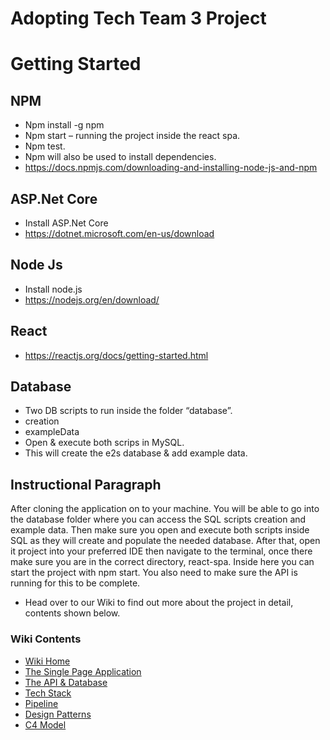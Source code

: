 # Adopting Tech Team 3 Project
# Getting Started
## NPM
* 	Npm install -g npm
*	Npm start – running the project inside the react spa. 
*   Npm test.
*   Npm will also be used to install dependencies. 
*	https://docs.npmjs.com/downloading-and-installing-node-js-and-npm
## ASP.Net Core
*   Install ASP.Net Core
*   https://dotnet.microsoft.com/en-us/download  
## Node Js
*   Install node.js
*   https://nodejs.org/en/download/ 
## React
*   https://reactjs.org/docs/getting-started.html 
## Database
*   Two DB scripts to run inside the folder “database”.
*	creation
*	exampleData
*	Open & execute both scrips in MySQL. 
*	This will create the e2s database & add example data.
## Instructional Paragraph
After cloning the application on to your machine. You will be able to go into the database folder where you can access the SQL scripts creation and example data. Then make sure you open and execute both scripts inside SQL as they will create and populate the needed database. After that, open it project into your preferred IDE then navigate to the terminal, once there make sure you are in the correct directory, react-spa. Inside here you can start the project with npm start. You also need to make sure the API is running for this to be complete. 

* Head over to our Wiki to find out more about the project in detail, contents shown below.
### Wiki Contents
* [Wiki Home](https://git.cardiff.ac.uk/c1950117/adopting-tech-team-3/-/wikis/home)
* [The Single Page Application](https://git.cardiff.ac.uk/c1950117/adopting-tech-team-3/-/wikis/The-Single-Page-Application)
* [The API & Database](https://git.cardiff.ac.uk/c1950117/adopting-tech-team-3/-/wikis/The-API-and-Database)
* [Tech Stack](https://git.cardiff.ac.uk/c1950117/adopting-tech-team-3/-/wikis/Tech-stack)
* [Pipeline](https://git.cardiff.ac.uk/c1950117/adopting-tech-team-3/-/wikis/Pipeline)
* [Design Patterns](https://git.cardiff.ac.uk/c1950117/adopting-tech-team-3/-/wikis/Design-Patterns)
* [C4 Model](https://git.cardiff.ac.uk/c1950117/adopting-tech-team-3/-/wikis/C4-Model)
